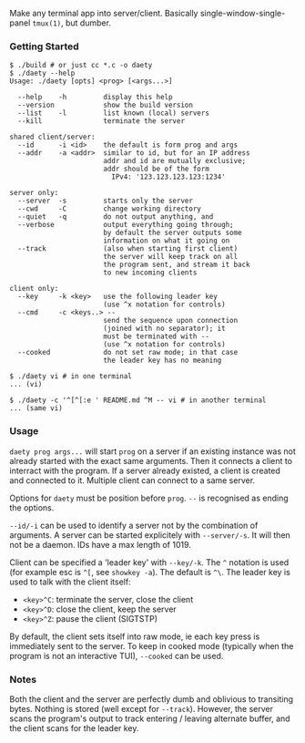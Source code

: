 Make any terminal app into server/client. Basically
single-window-single-panel `tmux(1)`, but dumber.

### Getting Started

```console
$ ./build # or just cc *.c -o daety
$ ./daety --help
Usage: ./daety [opts] <prog> [<args...>]

  --help    -h         display this help
  --version            show the build version
  --list    -l         list known (local) servers
  --kill               terminate the server

shared client/server:
  --id      -i <id>    the default is form prog and args
  --addr    -a <addr>  similar to id, but for an IP address
                       addr and id are mutually exclusive;
                       addr should be of the form
                         IPv4: '123.123.123.123:1234'

server only:
  --server  -s         starts only the server
  --cwd     -C         change working directory
  --quiet   -q         do not output anything, and
  --verbose            output everything going through;
                       by default the server outputs some
                       information on what it going on
  --track              (also when starting first client)
                       the server will keep track on all
                       the program sent, and stream it back
                       to new incoming clients

client only:
  --key     -k <key>   use the following leader key
                       (use ^x notation for controls)
  --cmd     -c <keys..> --
                       send the sequence upon connection
                       (joined with no separator); it
                       must be terminated with --
                       (use ^x notation for controls)
  --cooked             do not set raw mode; in that case
                       the leader key has no meaning
```
<!-- side note: this --help message is used in building the actual application -->

```console
$ ./daety vi # in one terminal
... (vi)

$ ./daety -c '^[^[:e ' README.md ^M -- vi # in another terminal
... (same vi)
```

### Usage

`daety prog args...` will start `prog` on a server if an
existing instance was not already started with the exact
same arguments. Then it connects a client to interract
with the program. If a server already existed, a client is
created and connected to it. Multiple client can connect
to a same server.

Options for `daety` must be position before `prog`. `--`
is recognised as ending the options.

`--id/-i` can be used to identify a server not by
the combination of arguments. A server can be started
explicitely with `--server/-s`. It will then not be
a daemon. IDs have a max length of 1019.

Client can be specified a 'leader key' with `--key/-k`.
The `^` notation is used (for example esc is `^[`, see
`showkey -a`). The default is `^\`. The leader key is used
to talk with the client itself:
 - `<key>^C`: terminate the server, close the client
 - `<key>^D`: close the client, keep the server
 - `<key>^Z`: pause the client (SIGTSTP)

By default, the client sets itself into raw mode, ie
each key press is immediately sent to the server. To
keep in cooked mode (typically when the program is not an
interactive TUI), `--cooked` can be used.

### Notes

Both the client and the server are perfectly dumb and
oblivious to transiting bytes. Nothing is stored (well
except for `--track`). However, the server scans the
program's output to track entering / leaving alternate
buffer, and the client scans for the leader key.
